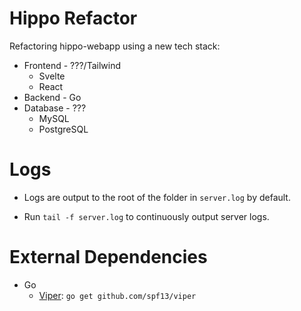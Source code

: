 # Hippo Refactor
Refactoring hippo-webapp using a new tech stack:
- Frontend - ???/Tailwind
    - Svelte
    - React
- Backend - Go
- Database - ???
    - MySQL
    - PostgreSQL

# Logs
- Logs are output to the root of the folder in `server.log` by default.

- Run `tail -f server.log` to continuously output server logs.

# External Dependencies
- Go 
    - [Viper](https://github.com/spf13/viper): `go get github.com/spf13/viper`
